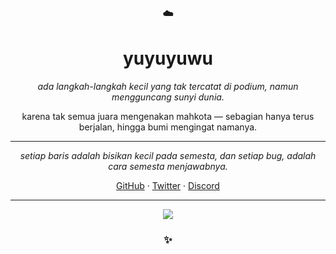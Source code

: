 <h3 align="center">☁️</h3>

<h1 align="center">yuyuyuwu</h1>

<p align="center">
  <em>
  ada langkah-langkah kecil  
  yang tak tercatat di podium,  
  namun mengguncang sunyi dunia.  
  </em>
</p>

<p align="center">
  karena tak semua juara mengenakan mahkota —  
  sebagian hanya terus berjalan,  
  hingga bumi mengingat namanya.  
</p>

---

<p align="center">
  <em>
 setiap baris adalah bisikan kecil pada semesta,
dan setiap bug, adalah cara semesta menjawabnya.
  </em>
</p>

<p align="center">
  <a href="https://github.com/yuyuyuwu" target="_blank">GitHub</a> · 
  <a href="https://twitter.com/yuyuyuwu" target="_blank">Twitter</a> · 
  <a href="https://discord.com/users/yuyuyuwu" target="_blank">Discord</a>
</p>

---

<p align="center">
  <img src="https://readme-typing-svg.herokuapp.com?font=Fira+Code&weight=500&size=18&duration=4000&pause=1000&color=33FFDD&center=true&vCenter=true&width=450&lines=Booting+Persona...;System+Online.;Awaiting+Next+Command.">
</p>

<h3 align="center">✨</h3>
